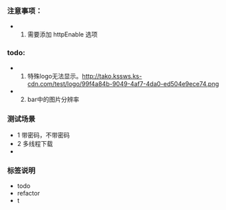 ### 注意事项：

- 1. 需要添加 httpEnable 选项


### todo:
- 1. 特殊logo无法显示。http://tako.kssws.ks-cdn.com/test/logo/99f4a84b-9049-4af7-4da0-ed504e9ece74.png
- 2. bar中的图片分辨率



### 测试场景
- 1 带密码，不带密码
- 2 多线程下载
- 

### 标签说明
- todo
- refactor
- t







 
